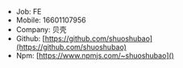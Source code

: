 -   Job: FE
-   Mobile: 16601107956
-   Company: 贝壳
-   Github: [https://github.com/shuoshubao](https://github.com/shuoshubao)
-   Npm: [https://www.npmjs.com/~shuoshubao]()
